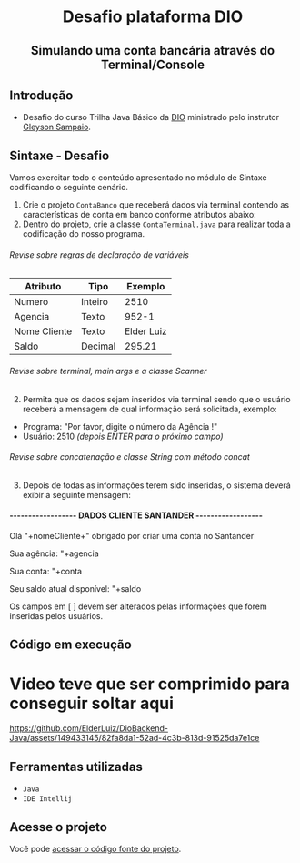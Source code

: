 <h1 align="center"> Desafio plataforma DIO </h1>
<h2 align="center"> Simulando uma conta bancária através do Terminal/Console </h2>

## Introdução
- Desafio do curso Trilha Java Básico da [DIO](www.dio.me) ministrado pelo instrutor [Gleyson Sampaio](https://github.com/glysns).

## Sintaxe - Desafio

Vamos exercitar todo o conteúdo apresentado no módulo de Sintaxe codificando o seguinte cenário.

1. Crie o projeto `ContaBanco` que receberá dados via terminal contendo as características de conta em banco conforme atributos abaixo:
2. Dentro do projeto, crie a classe `ContaTerminal.java` para realizar toda a codificação do nosso programa.

###### Revise sobre regras de declaração de variáveis

| Atributo  | Tipo     | Exemplo   
| --------- | ---------| ------- 
| Numero    | Inteiro  | 2510 
| Agencia   | Texto    | 952-1
| Nome Cliente | Texto    | Elder Luiz
| Saldo | Decimal |295.21


###### Revise sobre terminal, main args e a classe Scanner
2. Permita que os dados sejam inseridos via terminal sendo que o usuário receberá a mensagem de qual informação será solicitada, exemplo:

* Programa: "Por favor, digite o número da Agência !"
* Usuário: 2510 *(depois ENTER para o próximo campo)*

###### Revise sobre concatenação e classe String com método concat

3. Depois de todas as informações terem sido inseridas, o sistema deverá exibir a seguinte mensagem:


#### ------------------ DADOS CLIENTE SANTANDER ------------------

Olá "+nomeCliente+" obrigado por criar uma conta no Santander

Sua agência: "+agencia

Sua conta: "+conta

Seu saldo atual disponível: "+saldo


Os campos em [ ] devem ser alterados pelas informações que forem inseridas pelos usuários.

## Código em execução 
# Video teve que ser comprimido para conseguir soltar aqui

https://github.com/ElderLuiz/DioBackend-Java/assets/149433145/82fa8da1-52ad-4c3b-813d-91525da7e1ce

<h2>Ferramentas utilizadas</h2>

- ``Java``
- ``IDE Intellij``

<h2>Acesse o projeto</h2>

Você pode [acessar o código fonte do projeto](https://github.com/ElderLuiz/DioBackend-Java/blob/main/src/dev/elder/aprendendoSintaxeJava/FContaBancaria/ContaTerminal.java).
